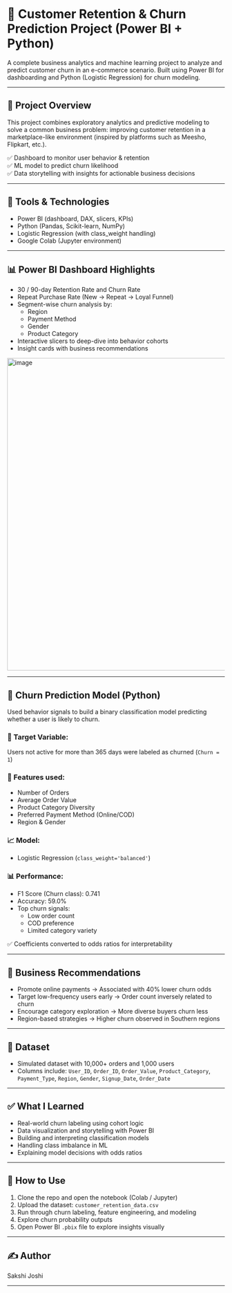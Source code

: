# 🛒 Customer Retention & Churn Prediction Project (Power BI + Python)

A complete business analytics and machine learning project to analyze and predict customer churn in an e-commerce scenario. Built using Power BI for dashboarding and Python (Logistic Regression) for churn modeling.

---

## 📌 Project Overview

This project combines exploratory analytics and predictive modeling to solve a common business problem: improving customer retention in a marketplace-like environment (inspired by platforms such as Meesho, Flipkart, etc.).

✅ Dashboard to monitor user behavior & retention  
✅ ML model to predict churn likelihood  
✅ Data storytelling with insights for actionable business decisions

---

## 🧩 Tools & Technologies

- Power BI (dashboard, DAX, slicers, KPIs)
- Python (Pandas, Scikit-learn, NumPy)
- Logistic Regression (with class_weight handling)
- Google Colab (Jupyter environment)

---

## 📊 Power BI Dashboard Highlights

- 30 / 90-day Retention Rate and Churn Rate
- Repeat Purchase Rate (New → Repeat → Loyal Funnel)
- Segment-wise churn analysis by:
  - Region
  - Payment Method
  - Gender
  - Product Category
- Interactive slicers to deep-dive into behavior cohorts
- Insight cards with business recommendations

<img width="1288" height="723" alt="image" src="https://github.com/user-attachments/assets/75d72e62-967b-465a-8ca2-66b812d1d861" />


---

## 🤖 Churn Prediction Model (Python)

Used behavior signals to build a binary classification model predicting whether a user is likely to churn.

### 🎯 Target Variable:
Users not active for more than 365 days were labeled as churned (`Churn = 1`)

### 🧾 Features used:
- Number of Orders
- Average Order Value
- Product Category Diversity
- Preferred Payment Method (Online/COD)
- Region & Gender

### 📈 Model:
- Logistic Regression (`class_weight='balanced'`)

### 📊 Performance:
- F1 Score (Churn class): 0.741
- Accuracy: 59.0%
- Top churn signals:
  - Low order count
  - COD preference
  - Limited category variety

✅ Coefficients converted to odds ratios for interpretability

---

## 📌 Business Recommendations

- Promote online payments → Associated with 40% lower churn odds
- Target low-frequency users early → Order count inversely related to churn
- Encourage category exploration → More diverse buyers churn less
- Region-based strategies → Higher churn observed in Southern regions

---

## 📁 Dataset

- Simulated dataset with 10,000+ orders and 1,000 users  
- Columns include: `User_ID`, `Order_ID`, `Order_Value`, `Product_Category`, `Payment_Type`, `Region`, `Gender`, `Signup_Date`, `Order_Date`

---

## ✅ What I Learned

- Real-world churn labeling using cohort logic
- Data visualization and storytelling with Power BI
- Building and interpreting classification models
- Handling class imbalance in ML
- Explaining model decisions with odds ratios

---

## 🚀 How to Use

1. Clone the repo and open the notebook (Colab / Jupyter)
2. Upload the dataset: `customer_retention_data.csv`
3. Run through churn labeling, feature engineering, and modeling
4. Explore churn probability outputs
5. Open Power BI `.pbix` file to explore insights visually

---

## ✍️ Author

Sakshi Joshi  


---

